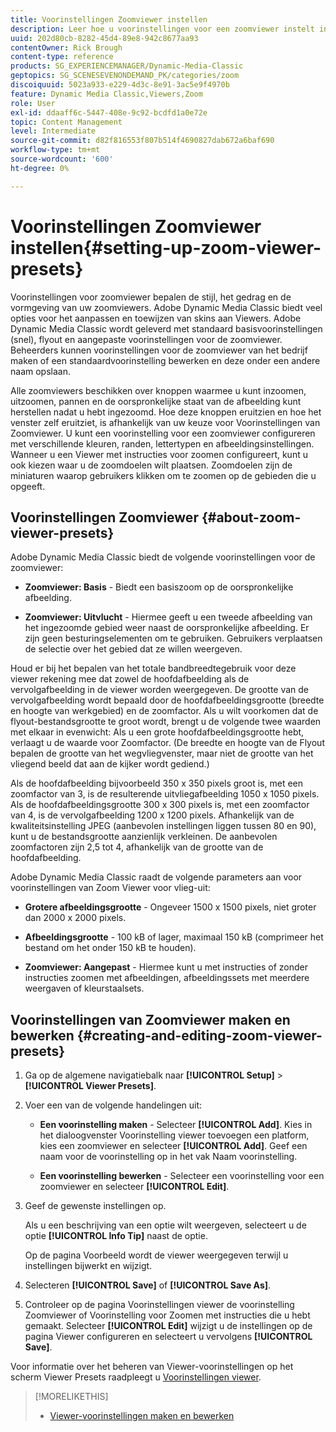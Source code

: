 ```yaml
---
title: Voorinstellingen Zoomviewer instellen
description: Leer hoe u voorinstellingen voor een zoomviewer instelt in Adobe Dynamic Media Classic.
uuid: 202d80cb-8282-45d4-89e8-942c8677aa93
contentOwner: Rick Brough
content-type: reference
products: SG_EXPERIENCEMANAGER/Dynamic-Media-Classic
geptopics: SG_SCENESEVENONDEMAND_PK/categories/zoom
discoiquuid: 5023a933-e229-4d3c-8e91-3ac5e9f4970b
feature: Dynamic Media Classic,Viewers,Zoom
role: User
exl-id: ddaaff6c-5447-408e-9c92-bcdfd1a0e72e
topic: Content Management
level: Intermediate
source-git-commit: d82f816553f807b514f4690827dab672a6baf690
workflow-type: tm+mt
source-wordcount: '600'
ht-degree: 0%

---
```


# Voorinstellingen Zoomviewer instellen{#setting-up-zoom-viewer-presets}

Voorinstellingen voor zoomviewer bepalen de stijl, het gedrag en de vormgeving van uw zoomviewers. Adobe Dynamic Media Classic biedt veel opties voor het aanpassen en toewijzen van skins aan Viewers. Adobe Dynamic Media Classic wordt geleverd met standaard basisvoorinstellingen (snel), flyout en aangepaste voorinstellingen voor de zoomviewer. Beheerders kunnen voorinstellingen voor de zoomviewer van het bedrijf maken of een standaardvoorinstelling bewerken en deze onder een andere naam opslaan.

Alle zoomviewers beschikken over knoppen waarmee u kunt inzoomen, uitzoomen, pannen en de oorspronkelijke staat van de afbeelding kunt herstellen nadat u hebt ingezoomd. Hoe deze knoppen eruitzien en hoe het venster zelf eruitziet, is afhankelijk van uw keuze voor Voorinstellingen van Zoomviewer. U kunt een voorinstelling voor een zoomviewer configureren met verschillende kleuren, randen, lettertypen en afbeeldingsinstellingen. Wanneer u een Viewer met instructies voor zoomen configureert, kunt u ook kiezen waar u de zoomdoelen wilt plaatsen. Zoomdoelen zijn de miniaturen waarop gebruikers klikken om te zoomen op de gebieden die u opgeeft.

## Voorinstellingen Zoomviewer {#about-zoom-viewer-presets}

Adobe Dynamic Media Classic biedt de volgende voorinstellingen voor de zoomviewer:

* **Zoomviewer: Basis** - Biedt een basiszoom op de oorspronkelijke afbeelding.

* **Zoomviewer: Uitvlucht** - Hiermee geeft u een tweede afbeelding van het ingezoomde gebied weer naast de oorspronkelijke afbeelding. Er zijn geen besturingselementen om te gebruiken. Gebruikers verplaatsen de selectie over het gebied dat ze willen weergeven.

Houd er bij het bepalen van het totale bandbreedtegebruik voor deze viewer rekening mee dat zowel de hoofdafbeelding als de vervolgafbeelding in de viewer worden weergegeven. De grootte van de vervolgafbeelding wordt bepaald door de hoofdafbeeldingsgrootte (breedte en hoogte van werkgebied) en de zoomfactor. Als u wilt voorkomen dat de flyout-bestandsgrootte te groot wordt, brengt u de volgende twee waarden met elkaar in evenwicht: Als u een grote hoofdafbeeldingsgrootte hebt, verlaagt u de waarde voor Zoomfactor. (De breedte en hoogte van de Flyout bepalen de grootte van het wegvliegvenster, maar niet de grootte van het vliegend beeld dat aan de kijker wordt gediend.)

Als de hoofdafbeelding bijvoorbeeld 350 x 350 pixels groot is, met een zoomfactor van 3, is de resulterende uitvliegafbeelding 1050 x 1050 pixels. Als de hoofdafbeeldingsgrootte 300 x 300 pixels is, met een zoomfactor van 4, is de vervolgafbeelding 1200 x 1200 pixels. Afhankelijk van de kwaliteitsinstelling JPEG (aanbevolen instellingen liggen tussen 80 en 90), kunt u de bestandsgrootte aanzienlijk verkleinen. De aanbevolen zoomfactoren zijn 2,5 tot 4, afhankelijk van de grootte van de hoofdafbeelding.

Adobe Dynamic Media Classic raadt de volgende parameters aan voor voorinstellingen van Zoom Viewer voor vlieg-uit:

* **Grotere afbeeldingsgrootte** - Ongeveer 1500 x 1500 pixels, niet groter dan 2000 x 2000 pixels.

* **Afbeeldingsgrootte** - 100 kB of lager, maximaal 150 kB (comprimeer het bestand om het onder 150 kB te houden).

* **Zoomviewer: Aangepast** - Hiermee kunt u met instructies of zonder instructies zoomen met afbeeldingen, afbeeldingssets met meerdere weergaven of kleurstaalsets.

## Voorinstellingen van Zoomviewer maken en bewerken {#creating-and-editing-zoom-viewer-presets}

1. Ga op de algemene navigatiebalk naar **[!UICONTROL Setup]** > **[!UICONTROL Viewer Presets]**.
1. Voer een van de volgende handelingen uit:

   * **Een voorinstelling maken** - Selecteer **[!UICONTROL Add]**. Kies in het dialoogvenster Voorinstelling viewer toevoegen een platform, kies een zoomviewer en selecteer **[!UICONTROL Add]**. Geef een naam voor de voorinstelling op in het vak Naam voorinstelling.

   * **Een voorinstelling bewerken** - Selecteer een voorinstelling voor een zoomviewer en selecteer **[!UICONTROL Edit]**.

1. Geef de gewenste instellingen op.

   Als u een beschrijving van een optie wilt weergeven, selecteert u de optie **[!UICONTROL Info Tip]** naast de optie.

   Op de pagina Voorbeeld wordt de viewer weergegeven terwijl u instellingen bijwerkt en wijzigt.

1. Selecteren **[!UICONTROL Save]** of **[!UICONTROL Save As]**.
1. Controleer op de pagina Voorinstellingen viewer de voorinstelling Zoomviewer of Voorinstelling voor Zoomen met instructies die u hebt gemaakt. Selecteer **[!UICONTROL Edit]** wijzigt u de instellingen op de pagina Viewer configureren en selecteert u vervolgens **[!UICONTROL Save]**.

Voor informatie over het beheren van Viewer-voorinstellingen op het scherm Viewer Presets raadpleegt u [Voorinstellingen viewer](application-setup.md#viewer_presets).

>[!MORELIKETHIS]
>
>* [Viewer-voorinstellingen maken en bewerken](application-setup.md#adding_and_editing_viewer_presets)

